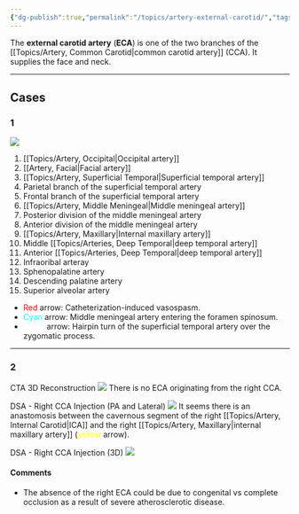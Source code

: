 ```yaml
---
{"dg-publish":true,"permalink":"/topics/artery-external-carotid/","tags":["anatomy","artery"],"created":"2023-09-01T12:23:14.259-07:00","updated":"2024-03-25T19:18:20.569-07:00"}
---
```



The **external carotid artery** (**ECA**) is one of the two branches of the [[Topics/Artery, Common Carotid\|common carotid artery]] (CCA). It supplies the face and neck.

---

## Cases

### 1

![](https://i.imgur.com/fVBdNlI.jpeg)
1. [[Topics/Artery, Occipital\|Occipital artery]]
2. [[Artery, Facial\|Facial artery]]
3. [[Topics/Artery, Superficial Temporal\|Superficial temporal artery]]
4. Parietal branch of the superficial temporal artery
5. Frontal branch of the superficial temporal artery
6. [[Topics/Artery, Middle Meningeal\|Middle meningeal artery]]
7. Posterior division of the middle meningeal artery
8. Anterior division of the middle meningeal artery
9. [[Topics/Artery, Maxillary\|Internal maxillary artery]]
10. Middle [[Topics/Arteries, Deep Temporal\|deep temporal artery]]
11. Anterior [[Topics/Arteries, Deep Temporal\|deep temporal artery]]
12. Infraoribal arteray
13. Sphenopalatine artery
14. Descending palatine artery
15. Superior alveolar artery

- <span style="color: red">Red</span> arrow: Catheterization-induced vasospasm.
- <span style="color: Cyan">Cyan</span> arrow: Middle meningeal artery entering the foramen spinosum.
- <span style="color: white">White</span> arrow: Hairpin turn of the superficial temporal artery over the zygomatic process.

---

### 2 

CTA 3D Reconstruction
![](https://i.imgur.com/HlEtOlb.png)
There is no ECA originating from the right CCA.

DSA - Right CCA Injection (PA and Lateral)
![](https://i.imgur.com/5Eo29Nw.png)
It seems there is an anastomosis between the cavernous segment of the right [[Topics/Artery, Internal Carotid\|ICA]] and the right [[Topics/Artery, Maxillary\|internal maxillary artery]] (<span style="color:yellow">yellow</span> arrow).

DSA - Right CCA Injection (3D)
![](https://i.imgur.com/j59pqXH.png)

#### Comments

- The absence of the right ECA could be due to congenital vs complete occlusion as a result of severe atherosclerotic disease.
